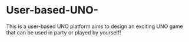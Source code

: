 # User-based-UNO-
This is a user-based UNO platform aims to design an exciting UNO game that can be used in party or played by yourself!
